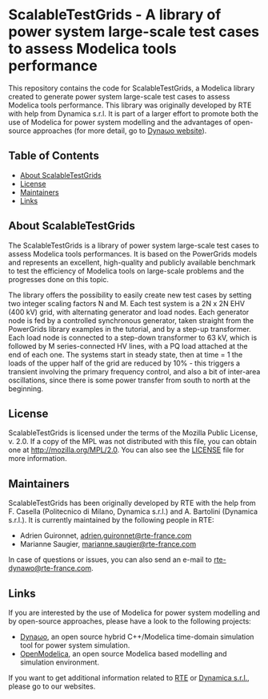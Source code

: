 # ScalableTestGrids - A library of power system large-scale test cases to assess Modelica tools performance

This repository contains the code for ScalableTestGrids, a Modelica library created to generate power system large-scale test cases to assess Modelica tools performance. This library was originally developed by RTE with help from Dynamica s.r.l. It is part of a larger effort to promote both the use of Modelica for power system modelling and the advantages of open-source approaches (for more detail, go to [Dyna&omega;o website](http://dynawo.org)).

## Table of Contents
- [About ScalableTestGrids](#about)
- [License](#license)
- [Maintainers](#maintainers)
- [Links](#links)

<a name="about"></a>
## About ScalableTestGrids

The ScalableTestGrids is a library of power system large-scale test cases to assess Modelica tools performances. It is based on the PowerGrids models and represents an excellent, high-quality and publicly available benchmark to test the efficiency of Modelica tools on large-scale problems and the progresses done on this topic. 

The library offers the possibility to easily create new test cases by setting two integer scaling factors N and M. Each test system is a 2N x 2N EHV (400 kV) grid, with alternating generator and load nodes. Each generator node is fed by a controlled synchronous generator, taken straight from the PowerGrids library examples in the tutorial, and by a step-up transformer. Each load node is connected to a step-down transformer to 63 kV, which is followed by M series-connected HV lines, with a PQ load attached at the end of each one. The systems start in steady state, then at time = 1 the loads of the upper half of the grid are reduced by 10% - this triggers a transient involving the primary frequency control, and also a bit of inter-area oscillations, since there is some power transfer from south to north at the beginning. 

<a name="license"></a>
## License
ScalableTestGrids is licensed under the terms of the Mozilla Public License, v. 2.0. If a copy of the MPL was not distributed with this file, you can obtain one at http://mozilla.org/MPL/2.0. You can also see the [LICENSE](LICENSE.txt) file for more information.
<a name="maintainers"></a>
## Maintainers
ScalableTestGrids has been originally developed by RTE with the help from F. Casella (Politecnico di Milano, Dynamica s.r.l.) and A. Bartolini (Dynamica s.r.l.). It is currently maintained by the following people in RTE: 
* Adrien Guironnet, [adrien.guironnet@rte-france.com](mailto:adrien.guironnet@rte-france.com)
* Marianne Saugier, [marianne.saugier@rte-france.com](mailto:marianne.saugier@rte-france.com)

In case of questions or issues, you can also send an e-mail to [rte-dynawo@rte-france.com](mailto:rte-dynawo@rte-france.com).
<a name="links"></a>
## Links
If you are interested by the use of Modelica for power system modelling and by open-source approaches, please have a look to the following projects:
* [Dyna&omega;o](http://dynawo.org), an open source hybrid C++/Modelica time-domain simulation tool for power system simulation.
* [OpenModelica](http://openmodelica.org), an open source Modelica based modelling and simulation environment.

If you want to get additional information related to [RTE](https://www.rte-france.com/) or [Dynamica s.r.l.](http://www.dynamica-it.com), please go to our websites.
